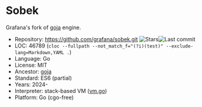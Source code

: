 # Sobek

Grafana's fork of [goja](goja.md) engine.

* Repository:  https://github.com/grafana/sobek.git <span class="shields"><img src="https://img.shields.io/github/stars/grafana/sobek?label=&style=flat-square" alt="Stars" title="Stars"><img src="https://img.shields.io/github/last-commit/grafana/sobek?label=&style=flat-square" alt="Last commit" title="Last commit"></span>
* LOC:         46789 (`cloc --fullpath --not_match_f="(?i)(test)" --exclude-lang=Markdown,YAML .`)
* Language:    Go
* License:     MIT
* Ancestor:    [goja](goja.md)
* Standard:    ES6 (partial)
* Years:       2024-
* Interpreter: stack-based VM ([vm.go](https://github.com/grafana/sobek/blob/main/vm.go))
* Platform:    Go (cgo-free)
